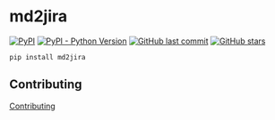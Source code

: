 # md2jira

[![PyPI](https://img.shields.io/pypi/v/md2jira)](https://pypi.org/project/md2jira/)
[![PyPI - Python Version](https://img.shields.io/pypi/pyversions/md2jira)](https://www.python.org/downloads/)
[![GitHub last commit](https://img.shields.io/github/last-commit/daxartio/md2jira)](https://github.com/daxartio/md2jira)
[![GitHub stars](https://img.shields.io/github/stars/daxartio/md2jira?style=social)](https://github.com/daxartio/md2jira)

```
pip install md2jira
```

## Contributing

[Contributing](CONTRIBUTING.md)
